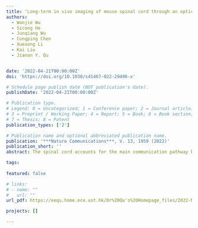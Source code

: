 ```yaml
---
title: ‘Long-term in vivo imaging of mouse spinal cord through an optically cleared intervertebral window'
authors:
  - Wanjie Wu
  - Sicong He
  - Junqiang Wu
  - Congping Chen
  - Xuesong Li
  - Kai Liu
  - Jianan Y. Qu


date: '2022-04-21T00:00:00Z'
doi: 'https://doi.org/10.1038/s41467-022-29496-x'

# Schedule page publish date (NOT publication's date).
publishDate: '2022-04-21T00:00:00Z'

# Publication type.
# Legend: 0 = Uncategorized; 1 = Conference paper; 2 = Journal article;
# 3 = Preprint / Working Paper; 4 = Report; 5 = Book; 6 = Book section;
# 7 = Thesis; 8 = Patent
publication_types: ['2']

# Publication name and optional abbreviated publication name.
publication: '***Nature Communications***, V. 13, 1959 (2022)'
publication_short: ''
abstract: The spinal cord accounts for the main communication pathway between the brain and the peripheral nervous system. Spinal cord injury is a devastating and largely irreversible neurological trauma, and can result in lifelong disability and paralysis with no available cure. In vivo spinal cord imaging in mouse models without introducing immunological artifacts is critical to understand spinal cord pathology and discover effective treatments. We developed a minimally invasive intervertebral window by retaining the ligamentum flavum to protect the underlying spinal cord. By introducing an optical clearing method, we achieve repeated two-photon fluorescence and stimulated Raman scattering imaging at subcellular resolution with up to 15 imaging sessions over 6–167 days and observe no inflammatory response. Using this optically cleared intervertebral window, we study neuron-glia dynamics following laser axotomy and observe strengthened contact of microglia with the nodes of Ranvier during axonal degeneration. By enabling long-term, repetitive, stable, high-resolution and inflammation-free imaging of mouse spinal cord, our method provides a reliable platform in the research aiming at interpretation of spinal cord physiology and pathology.

tags:
  
featured: false

# links:
# - name: ""
#   url: ""
url_pdf: https://eequ.home.ece.ust.hk/Dr%20Qu's%20Homepage_files/2022-Nat%20Commun-1.pdf

projects: []

---
```





